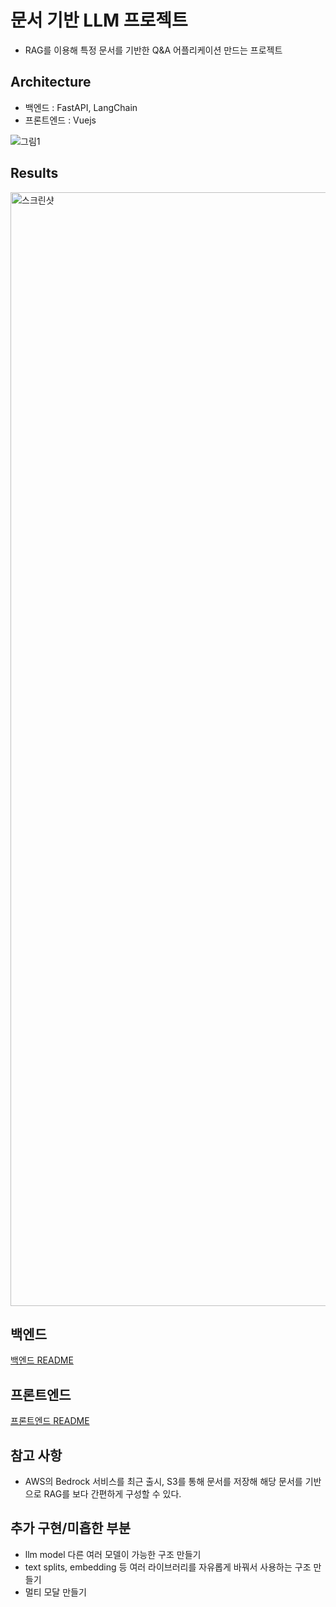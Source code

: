 # 문서 기반 LLM 프로젝트
- RAG를 이용해 특정 문서를 기반한 Q&A 어플리케이션 만드는 프로젝트

## Architecture

- 백엔드 : FastAPI, LangChain
- 프론트엔드 : Vuejs

![그림1](https://github.com/user-attachments/assets/54332452-06c7-42ff-bb6b-44989644e3a9)

## Results
<img width="1782" alt="스크린샷" src="https://github.com/user-attachments/assets/d3c2849f-e5c2-4962-a6fc-d286f3c4fa84">

## 백엔드

[백엔드 README](https://github.com/yanghyesun89/MydataProject/blob/main/backend/README.md)

## 프론트엔드

[프론트엔드 README](https://github.com/yanghyesun89/MydataProject/blob/main/frontend/README.md)

## 참고 사항

- AWS의 Bedrock 서비스를 최근 출시, S3를 통해 문서를 저장해 해당 문서를 기반으로 RAG를 보다 간편하게 구성할 수 있다.

## 추가 구현/미흡한 부분

- llm model 다른 여러 모델이 가능한 구조 만들기
- text splits, embedding 등 여러 라이브러리를 자유롭게 바꿔서 사용하는 구조 만들기
- 멀티 모달 만들기
